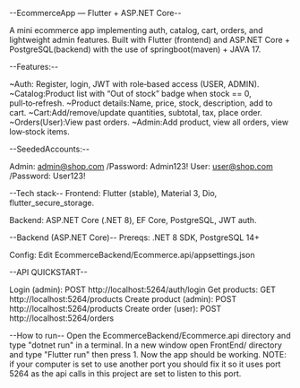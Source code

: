 --EcommerceApp — Flutter + ASP.NET Core--

A mini ecommerce app implementing auth, catalog, cart, orders, and lightweight admin features. Built with Flutter (frontend) and ASP.NET Core + PostgreSQL(backend) with the use of springboot(maven) + JAVA 17.

--Features:--

~Auth: Register, login, JWT with role‑based access (USER, ADMIN).
~Catalog:Product list with “Out of stock” badge when stock == 0, pull‑to‑refresh.
~Product details:Name, price, stock, description, add to cart.
~Cart:Add/remove/update quantities, subtotal, tax, place order.
~Orders(User):View past orders.
~Admin:Add product, view all orders, view low‑stock items.

--SeededAccounts:--

Admin: admin@shop.com /Password: Admin123!
User: user@shop.com /Password: User123!

--Tech stack--
Frontend: Flutter (stable), Material 3, Dio, flutter_secure_storage.

Backend: ASP.NET Core (.NET 8), EF Core, PostgreSQL, JWT auth.

--Backend (ASP.NET Core)--
Prereqs: .NET 8 SDK, PostgreSQL 14+

Config: Edit EcommerceBackend/Ecommerce.api/appsettings.json

--API QUICKSTART--

Login (admin): POST http://localhost:5264/auth/login
Get products: GET http://localhost:5264/products
Create product (admin): POST http://localhost:5264/products
Create order (user): POST http://localhost:5264/orders

--How to run--
Open the EcommerceBackend/Ecommerce.api directory and type "dotnet run" in a terminal.
In a new window open FrontEnd/ directory and type "Flutter run" then press 1.
Now the app should be working.
NOTE: if your computer is set to use another port you should fix it so it uses port 5264 as the api calls in this project are set to listen to this port.
